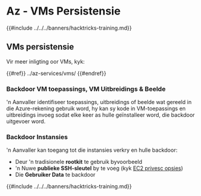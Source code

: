 # Az - VMs Persistensie

{{#include ../../../banners/hacktricks-training.md}}

## VMs persistensie

Vir meer inligting oor VMs, kyk:

{{#ref}}
../az-services/vms/
{{#endref}}

### Backdoor VM toepassings, VM Uitbreidings & Beelde <a href="#backdoor-instances" id="backdoor-instances"></a>

'n Aanvaller identifiseer toepassings, uitbreidings of beelde wat gereeld in die Azure-rekening gebruik word, hy kan sy kode in VM-toepassings en uitbreidings invoeg sodat elke keer as hulle geïnstalleer word, die backdoor uitgevoer word.

### Backdoor Instansies <a href="#backdoor-instances" id="backdoor-instances"></a>

'n Aanvaller kan toegang tot die instansies verkry en hulle backdoor:

- Deur 'n tradisionele **rootkit** te gebruik byvoorbeeld
- 'n Nuwe **publieke SSH-sleutel** by te voeg (kyk [EC2 privesc opsies](https://cloud.hacktricks.xyz/pentesting-cloud/aws-security/aws-privilege-escalation/aws-ec2-privesc))
- Die **Gebruiker Data** te backdoor

{{#include ../../../banners/hacktricks-training.md}}
